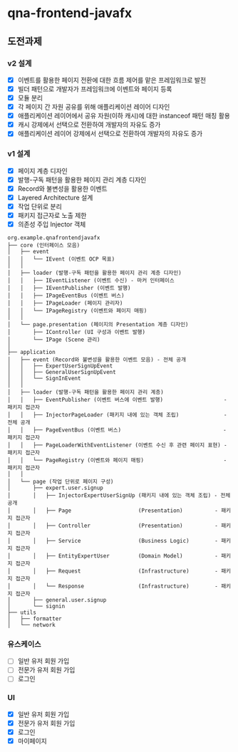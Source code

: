 # qna-frontend-javafx
## 도전과제
### v2 설계
- [x] 이벤트를 활용한 페이지 전환에 대한 흐름 제어를 맡은 프레임워크로 발전
- [x] 빌더 패턴으로 개발자가 프레임워크에 이벤트와 페이지 등록 
- [x] 모듈 분리 
- [x] 각 페이지 간 자원 공유를 위해 애플리케이션 레이어 디자인    
- [x] 애플리케이션 레이어에서 공유 자원(이하 캐시)에 대한 instanceof 패턴 매칭 활용
- [x] 캐시 강제에서 선택으로 전환하여 개발자의 자유도 증가 
- [x] 애플리케이션 레이어 강제에서 선택으로 전환하여 개발자의 자유도 증가 

### v1 설계
- [x] 페이지 계층 디자인
- [x] 발행-구독 패턴을 활용한 페이지 관리 계층 디자인
- [x] Record와 불변성을 활용한 이벤트
- [x] Layered Architecture 설계
- [x] 작업 단위로 분리
- [x] 패키지 접근자로 노출 제한
- [x] 의존성 주입 Injector 객체 

```
org.example.qnafrontendjavafx
├── core (인터페이스 모음)
│   ├── event  
│   │   └── IEvent (이벤트 OCP 목표)
│   │
│   ├── loader (발행-구독 패턴을 활용한 페이지 관리 계층 디자인)  
│   │   ├── IEventListener (이벤트 수신) - 마커 인터페이스
│   │   ├── IEventPublisher (이벤트 발행)
│   │   ├── IPageEventBus (이벤트 버스)
│   │   ├── IPageLoader (페이지 관리자)
│   │   └── IPageRegistry (이벤트와 페이지 매핑)
│   │ 
│   └── page.presentation (페이지의 Presentation 계층 디자인) 
│       ├── IController (UI 구성과 이벤트 발행)
│       └── IPage (Scene 관리)
│
├── application
│   ├── event (Record와 불변성을 활용한 이벤트 모음) - 전체 공개
│   │   ├── ExpertUserSignUpEvent
│   │   ├── GeneralUserSignUpEvent
│   │   └── SignInEvent
│   │
│   ├── loader (발행-구독 패턴을 활용한 페이지 관리 계층)
│   │   ├── EventPublisher (이벤트 버스에 이벤트 발행)                   - 패키지 접근자 
│   │   ├── InjectorPageLoader (패키지 내에 있는 객체 조립)              - 전체 공개 
│   │   ├── PageEventBus (이벤트 버스)                                - 패키지 접근자 
│   │   ├── PageLoaderWithEventListener (이벤트 수신 후 관련 페이지 표현) - 패키지 접근자 
│   │   └── PageRegistry (이벤트와 페이지 매핑)                         - 패키지 접근자 
│   │ 
│   └── page (작업 단위로 페이지 구성)
│       ├── expert.user.signup 
│       │   ├── InjectorExpertUserSignUp (패키지 내에 있는 객체 조립) - 전체 공개
│       │   ├── Page                     (Presentation)          - 패키지 접근자 
│       │   ├── Controller               (Presentation)          - 패키지 접근자 
│       │   ├── Service                  (Business Logic)        - 패키지 접근자 
│       │   ├── EntityExpertUser         (Domain Model)          - 패키지 접근자 
│       │   ├── Request                  (Infrastructure)        - 패키지 접근자 
│       │   └── Response                 (Infrastructure)        - 패키지 접근자 
│       ├── general.user.signup
│       └── signin 
├── utils
│   ├── formatter 
│   └── network
```

### 유스케이스
- [ ] 일반 유저 회원 가입 
- [ ] 전문가 유저 회원 가입  
- [ ] 로그인 

### UI 
- [x] 일반 유저 회원 가입
- [x] 전문가 유저 회원 가입
- [x] 로그인 
- [x] 마이페이지 
